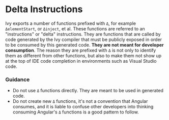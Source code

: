 # Delta Instructions

Ivy exports a number of functions prefixed with `Δ`, for example `ΔelementStart`, or `Δinject`, et al. These functions are referred to an "instructions" or "delta" instructions. They are functions that are called by code generated by the Ivy compiler that must be publicly exposed in order to be consumed by this generated code. **They are not meant for developer consumption**. The reason they are prefixed with `Δ` is not only to identify them as different from other functions, but also to make them not show up at the top of IDE code completion in environments such as Visual Studio code.


### Guidance

- Do not use `Δ` functions directly. They are meant to be used in generated code.
- Do not create new `Δ` functions, it's not a convention that Angular consumes, and it is liable to confuse other developers into thinking consuming Angular's `Δ` functions is a good pattern to follow.
